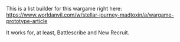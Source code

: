This is a list builder for this wargame right here:
https://www.worldanvil.com/w/stellar-journey-madtoxin/a/wargame-prototype-article

It works for, at least, Battlescribe and New Recruit.

